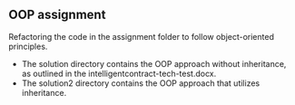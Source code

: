 ## OOP assignment

Refactoring the code in the assignment folder to follow object-oriented principles.

- The solution directory contains the OOP approach without inheritance, as outlined in the intelligentcontract-tech-test.docx.
- The solution2 directory contains the OOP approach that utilizes inheritance.
